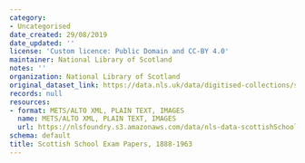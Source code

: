```yaml
---
category:
- Uncategorised
date_created: 29/08/2019
date_updated: ''
license: 'Custom licence: Public Domain and CC-BY 4.0'
maintainer: National Library of Scotland
notes: ''
organization: National Library of Scotland
original_dataset_link: https://data.nls.uk/data/digitised-collections/scottish-exams/
records: null
resources:
- format: METS/ALTO XML, PLAIN TEXT, IMAGES
  name: METS/ALTO XML, PLAIN TEXT, IMAGES
  url: https://nlsfoundry.s3.amazonaws.com/data/nls-data-scottishSchoolExams.zip
schema: default
title: Scottish School Exam Papers, 1888-1963
---
```

